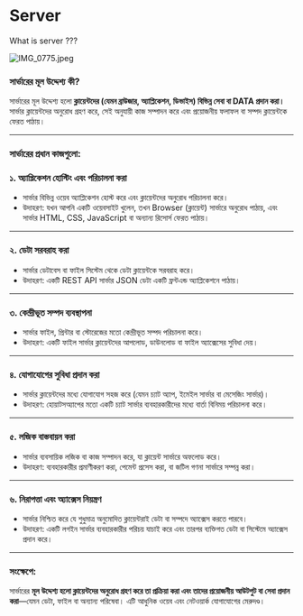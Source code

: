 # Server

What is server ??? 

![IMG_0775.jpeg]([attachment:aabcab43-a3b8-4ba3-a268-88b914df0980:IMG_0775.jpeg](https://i.ibb.co.com/7RbVxTg/IMG-0775.jpg))

### সার্ভারের মূল উদ্দেশ্য কী?

সার্ভারের মূল উদ্দেশ্য হলো **ক্লায়েন্টদের (যেমন ব্রাউজার, অ্যাপ্লিকেশন, ডিভাইস) বিভিন্ন সেবা বা DATA প্রদান করা।** সার্ভার ক্লায়েন্টদের অনুরোধ গ্রহণ করে, সেই অনুযায়ী কাজ সম্পাদন করে এবং প্রয়োজনীয় ফলাফল বা সম্পদ ক্লায়েন্টকে ফেরত পাঠায়।

---

### সার্ভারের প্রধান কাজগুলো:

### ১. **অ্যাপ্লিকেশন হোস্টিং এবং পরিচালনা করা**

- সার্ভার বিভিন্ন ওয়েব অ্যাপ্লিকেশন হোস্ট করে এবং ক্লায়েন্টদের অনুরোধ পরিচালনা করে।
- উদাহরণ: যখন আপনি একটি ওয়েবসাইট খুলেন, তখন Browser (ক্লায়েন্ট) সার্ভারে অনুরোধ পাঠায়, এবং সার্ভার HTML, CSS, JavaScript বা অন্যান্য রিসোর্স ফেরত পাঠায়।

---

### ২. **ডেটা সরবরাহ করা**

- সার্ভার ডেটাবেস বা ফাইল সিস্টেম থেকে ডেটা ক্লায়েন্টকে সরবরাহ করে।
- উদাহরণ: একটি REST API সার্ভার JSON ডেটা একটি ফ্রন্টএন্ড অ্যাপ্লিকেশনে পাঠায়।

---

### ৩. **কেন্দ্রীভূত সম্পদ ব্যবস্থাপনা**

- সার্ভার ফাইল, প্রিন্টার বা স্টোরেজের মতো কেন্দ্রীভূত সম্পদ পরিচালনা করে।
- উদাহরণ: একটি ফাইল সার্ভার ক্লায়েন্টদের আপলোড, ডাউনলোড বা ফাইল অ্যাক্সেসের সুবিধা দেয়।

---

### ৪. **যোগাযোগের সুবিধা প্রদান করা**

- সার্ভার ক্লায়েন্টদের মধ্যে যোগাযোগ সহজ করে (যেমন চ্যাট অ্যাপ, ইমেইল সার্ভার বা মেসেজিং সার্ভার)।
- উদাহরণ: হোয়াটসঅ্যাপের মতো একটি চ্যাট সার্ভার ব্যবহারকারীদের মধ্যে বার্তা বিনিময় পরিচালনা করে।

---

### ৫. **লজিক বাস্তবায়ন করা**

- সার্ভার ব্যবসায়িক লজিক বা কাজ সম্পাদন করে, যা ক্লায়েন্ট সার্ভারে অফলোড করে।
- উদাহরণ: ব্যবহারকারীর প্রমাণীকরণ করা, পেমেন্ট প্রসেস করা, বা জটিল গণনা সার্ভারে সম্পন্ন করা।

---

### ৬. **নিরাপত্তা এবং অ্যাক্সেস নিয়ন্ত্রণ**

- সার্ভার নিশ্চিত করে যে শুধুমাত্র অনুমোদিত ক্লায়েন্টরাই ডেটা বা সম্পদে অ্যাক্সেস করতে পারবে।
- উদাহরণ: একটি লগইন সার্ভার ব্যবহারকারীর পরিচয় যাচাই করে এবং তারপর ব্যক্তিগত ডেটা বা সিস্টেমে অ্যাক্সেস প্রদান করে।

---

### সংক্ষেপে:

সার্ভারের **মূল উদ্দেশ্য হলো ক্লায়েন্টদের অনুরোধ গ্রহণ করে তা প্রক্রিয়া করা এবং তাদের প্রয়োজনীয় আউটপুট বা সেবা প্রদান করা**—যেমন ডেটা, ফাইল বা অন্যান্য পরিষেবা। এটি আধুনিক ওয়েব এবং নেটওয়ার্ক যোগাযোগের মেরুদণ্ড।
